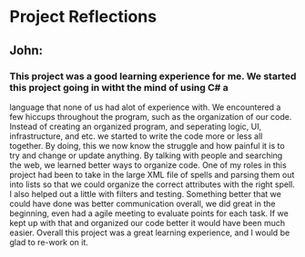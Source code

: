 # Project Reflections

## John:

### This project was a good learning experience for me. We started this project going in witht the mind of using C# a
language that none of us had alot of experience with. We encountered a few hiccups throughout the program, such as
the organization of our code. Instead of creating an organized program, and seperating logic, UI, infrastructure, and etc. 
we started to write the code more or less all together. By doing, this we now know the struggle and how painful it is
to try and change or update anything. By talking with people and searching the web, we learned better ways to organize
code. One of my roles in this project had been to take in the large XML file of spells and parsing them out into lists so that
we could organize the correct attributes with the right spell. I also helped out a little with filters and testing. Something
better that we could have done was better communication overall, we did great in the beginning, even had a agile meeting to evaluate
points for each task. If we kept up with that and organized our code better it would have been much easier. Overall this project was a 
great learning experience, and I would be glad to re-work on it.
